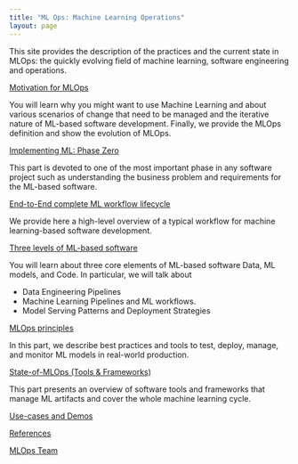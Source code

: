 ```yaml
---
title: "ML Ops: Machine Learning Operations"
layout: page
---
```


This site provides the description of the practices and the current state in MLOps: the quickly evolving field of machine learning, software engineering and operations.

[Motivation for MLOps](content/motivation.md)

You will learn why you might want to use Machine Learning and about various scenarios of change that need to be managed and the iterative nature of ML-based software development. Finally, we provide the MLOps definition and show the evolution of MLOps.
   
[Implementing ML: Phase Zero]()

This part is devoted to one of the most important phase in any software project such as understanding the business problem and requirements for the ML-based software.

[End-to-End complete ML workflow lifecycle](content/end-to-end-ml-workflow.md) 

We provide here a high-level overview of a typical workflow for machine learning-based software development.

[Three levels of ML-based software]()

You will learn about three core elements of ML-based software Data, ML models, and Code. In particular, we will talk about 
   * Data Engineering Pipelines
   * Machine Learning Pipelines and ML workflows.
   * Model Serving Patterns and Deployment Strategies

[MLOps principles]() 

In this part, we describe best practices and tools to test, deploy, manage, and monitor ML models in real-world production.


[State-of-MLOps (Tools & Frameworks)]() 

This part presents an overview of software tools and frameworks that manage ML artifacts and cover the whole machine learning cycle.

[Use-cases and Demos]() 

[References](content/references.md)

[MLOps Team](content/ml-ops-team.md)